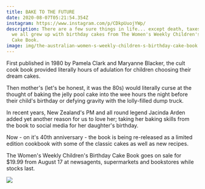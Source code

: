 ```yaml
---
title: BAKE TO THE FUTURE
date: 2020-08-07T05:21:54.354Z
instagram: https://www.instagram.com/p/CDkpUuojYWp/
description: There are a few sure things in life... except death, taxes and that
  we all grew up with birthday cakes from The Women's Weekly Children's Birthday
  Cake Book.
image: img/the-australian-women-s-weekly-children-s-birthday-cake-book.jpeg
---
```

First published in 1980 by Pamela Clark and Maryanne Blacker, the cult cook book provided literally hours of adulation for children choosing their dream cakes.

Then mother's (let's be honest, it was the 80s) would literally curse at the thought of baking the jelly pool cake into the wee hours the night before their child's birthday or defying gravity with the lolly-filled dump truck.

In recent years, New Zealand's PM and all round legend Jacinda Arden added yet another reason for us to love her; taking her baking skills from the book to social media for her daughter's birthday.

Now - on it's 40th anniversary - the book is being re-released as a limited edition cookbook with some of the classic cakes as well as new recipes.

The Women's Weekly Children's Birthday Cake Book goes on sale for $19.99 from August 17 at newsagents, supermarkets and bookstores while stocks last.

![](img/jelly-cake.jpg)